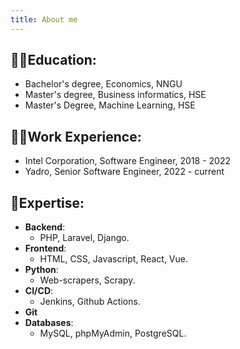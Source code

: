 ```yaml
---
title: About me
---
```


## 👨‍🎓Education:

- Bachelor's degree, Economics, NNGU
- Master's degree, Business informatics, HSE
- Master's Degree, Machine Learning, HSE

## 🧑‍💻Work Experience:

- Intel Corporation, Software Engineer, 2018 - 2022
- Yadro, Senior Software Engineer, 2022 - current

## 💪Expertise:

- **Backend**:
  - PHP, Laravel, Django.
- **Frontend**:
  - HTML, CSS, Javascript, React, Vue.
- **Python**:
  - Web-scrapers, Scrapy.
- **CI/CD**:
  - Jenkins, Github Actions.
- **Git**
- **Databases**:
  - MySQL, phpMyAdmin, PostgreSQL.
